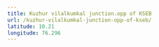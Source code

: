 ```yaml
---
title: Kuzhur vilalkumkal junction.opp of KSEB
url: /kuzhur-vilalkumkal-junction-opp-of-kseb/
latitude: 10.21
longitude: 76.296
---
```


